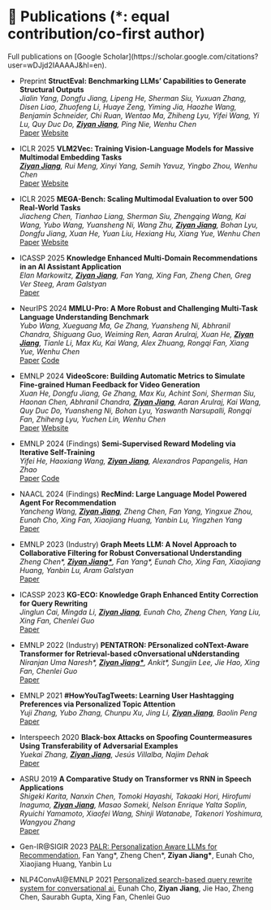 <h1 id="publications">📝 Publications (*: equal contribution/co-first author)</h1>
Full publications on [Google Scholar](https://scholar.google.com/citations?user=wDJjd2IAAAAJ&hl=en).

- <span class='paper-badge'>Preprint</span> **StructEval: Benchmarking LLMs’ Capabilities to Generate Structural Outputs**<br>
_Jialin Yang, Dongfu Jiang, Lipeng He, Sherman Siu, Yuxuan Zhang, Disen Liao, Zhuofeng Li, Huaye Zeng, Yiming Jia, Haozhe Wang, Benjamin Schneider, Chi Ruan, Wentao Ma, Zhiheng Lyu, Yifei Wang, Yi Lu, Quy Duc Do, <u><b>Ziyan Jiang</b></u>, Ping Nie, Wenhu Chen_<br>
<span class='paper-asset'><a href="https://arxiv.org/abs/2505.20139">Paper</a></span> <span class='paper-asset'><a href="https://tiger-ai-lab.github.io/StructEval/">Website</a></span>


- <span class='paper-badge'>ICLR 2025</span> **VLM2Vec: Training Vision-Language Models for Massive Multimodal Embedding Tasks**<br>
_<u><b>Ziyan Jiang</b></u>, Rui Meng, Xinyi Yang, Semih Yavuz, Yingbo Zhou, Wenhu Chen_<br>
<span class='paper-asset'><a href="https://arxiv.org/abs/2410.05160">Paper</a></span> <span class='paper-asset'><a href="https://tiger-ai-lab.github.io/VLM2Vec/">Website</a></span>


- <span class='paper-badge'>ICLR 2025</span> **MEGA-Bench: Scaling Multimodal Evaluation to over 500 Real-World Tasks**<br>
_Jiacheng Chen, Tianhao Liang, Sherman Siu, Zhengqing Wang, Kai Wang, Yubo Wang, Yuansheng Ni, Wang Zhu, <u><b>Ziyan Jiang</b></u>, Bohan Lyu, Dongfu Jiang, Xuan He, Yuan Liu, Hexiang Hu, Xiang Yue, Wenhu Chen_<br>
<span class='paper-asset'><a href="https://arxiv.org/abs/2410.10563">Paper</a></span> <span class='paper-asset'><a href="https://tiger-ai-lab.github.io/MEGA-Bench/">Website</a></span>


- <span class='paper-badge'>ICASSP 2025</span> **Knowledge Enhanced Multi-Domain Recommendations in an AI Assistant Application**<br>
_Elan Markowitz, <u><b>Ziyan Jiang</b></u>, Fan Yang, Xing Fan, Zheng Chen, Greg Ver Steeg, Aram Galstyan_<br>
<span class='paper-asset'><a href="https://ieeexplore.ieee.org/abstract/document/10889248">Paper</a></span>


- <span class='paper-badge'>NeurIPS 2024</span> **MMLU-Pro: A More Robust and Challenging Multi-Task Language Understanding Benchmark**<br>
_Yubo Wang, Xueguang Ma, Ge Zhang, Yuansheng Ni, Abhranil Chandra, Shiguang Guo, Weiming Ren, Aaran Arulraj, Xuan He, <u><b>Ziyan Jiang</b></u>, Tianle Li, Max Ku, Kai Wang, Alex Zhuang, Rongqi Fan, Xiang Yue, Wenhu Chen_<br>
<span class='paper-asset'><a href="https://arxiv.org/pdf/2406.01574">Paper</a></span> <span class='paper-asset'><a href="https://arxiv.org/pdf/2406.015748">Code</a></span>


- <span class='paper-badge'>EMNLP 2024</span> **VideoScore: Building Automatic Metrics to Simulate Fine-grained Human Feedback for Video Generation**<br>
_Xuan He, Dongfu Jiang, Ge Zhang, Max Ku, Achint Soni, Sherman Siu, Haonan Chen, Abhranil Chandra, <u><b>Ziyan Jiang</b></u>, Aaran Arulraj, Kai Wang, Quy Duc Do, Yuansheng Ni, Bohan Lyu, Yaswanth Narsupalli, Rongqi Fan, Zhiheng Lyu, Yuchen Lin, Wenhu Chen_<br>
<span class='paper-asset'><a href="https://arxiv.org/abs/2406.15252">Paper</a></span> <span class='paper-asset'><a href="https://tiger-ai-lab.github.io/VideoScore/">Website</a></span>


- <span class='paper-badge'>EMNLP 2024 (Findings)</span> **Semi-Supervised Reward Modeling via Iterative Self-Training**<br>
_Yifei He, Haoxiang Wang, <u><b>Ziyan Jiang</b></u>, Alexandros Papangelis, Han Zhao_<br>
<span class='paper-asset'><a href="https://arxiv.org/abs/2409.06903">Paper</a></span> <span class='paper-asset'><a href="https://github.com/RLHFlow/RLHF-Reward-Modeling/tree/main/pair-pm/SSRM">Code</a></span>


- <span class='paper-badge'>NAACL 2024 (Findings)</span> **RecMind: Large Language Model Powered Agent For Recommendation**<br>
_Yancheng Wang, <u><b>Ziyan Jiang</b></u>, Zheng Chen, Fan Yang, Yingxue Zhou, Eunah Cho, Xing Fan, Xiaojiang Huang, Yanbin Lu, Yingzhen Yang_<br>
<span class='paper-asset'><a href="https://arxiv.org/abs/2308.14296">Paper</a></span>


- <span class='paper-badge'>EMNLP 2023 (Industry)</span> **Graph Meets LLM: A Novel Approach to Collaborative Filtering for Robust Conversational Understanding**<br>
_Zheng Chen\*, <u><b>Ziyan Jiang*</b></u>, Fan Yang\*, Eunah Cho, Xing Fan, Xiaojiang Huang, Yanbin Lu, Aram Galstyan_<br>
<span class='paper-asset'><a href="https://aclanthology.org/2023.emnlp-industry.75/">Paper</a></span>


- <span class='paper-badge'>ICASSP 2023</span> **KG-ECO: Knowledge Graph Enhanced Entity Correction for Query Rewriting**<br>
_Jinglun Cai, Mingda Li, <u><b>Ziyan Jiang</b></u>, Eunah Cho, Zheng Chen, Yang Liu, Xing Fan, Chenlei Guo_<br>
<span class='paper-asset'><a href="https://arxiv.org/abs/2302.10454">Paper</a></span>


- <span class='paper-badge'>EMNLP 2022 (Industry)</span> **PENTATRON: PErsonalized coNText-Aware Transformer for Retrieval-based cOnversational uNderstanding**<br>
_Niranjan Uma Naresh\*, <u><b>Ziyan Jiang*</b></u>, Ankit\*, Sungjin Lee, Jie Hao, Xing Fan, Chenlei Guo_<br>
<span class='paper-asset'><a href="https://arxiv.org/abs/2210.12308">Paper</a></span>


- <span class='paper-badge'>EMNLP 2021</span> **#HowYouTagTweets: Learning User Hashtagging Preferences via Personalized Topic Attention**<br>
_Yuji Zhang, Yubo Zhang, Chunpu Xu, Jing Li, <u><b>Ziyan Jiang</b></u>, Baolin Peng_<br>
<span class='paper-asset'><a href="https://aclanthology.org/2021.emnlp-main.616/">Paper</a></span>


- <span class='paper-badge'>Interspeech 2020</span> **Black-box Attacks on Spoofing Countermeasures Using Transferability of Adversarial Examples**<br>
_Yuekai Zhang, <u><b>Ziyan Jiang</b></u>, Jesús Villalba, Najim Dehak_<br>
<span class='paper-asset'><a href="https://www.isca-archive.org/interspeech_2020/zhang20ha_interspeech.pdf">Paper</a></span>


- <span class='paper-badge'>ASRU 2019</span> **A Comparative Study on Transformer vs RNN in Speech Applications**<br>
_Shigeki Karita, Nanxin Chen, Tomoki Hayashi, Takaaki Hori, Hirofumi Inaguma, <u><b>Ziyan Jiang</b></u>, Masao Someki, Nelson Enrique Yalta Soplin, Ryuichi Yamamoto, Xiaofei Wang, Shinji Watanabe, Takenori Yoshimura, Wangyou Zhang_<br>
<span class='paper-asset'><a href="https://arxiv.org/abs/1909.06317">Paper</a></span>


- <span class='paper-badge'>Gen-IR@SIGIR 2023</span> [PALR: Personalization Aware LLMs for Recommendation](https://arxiv.org/abs/2305.07622), Fan Yang\*, Zheng Chen\*, **Ziyan Jiang\***, Eunah Cho, Xiaojiang Huang, Yanbin Lu

- <span class='paper-badge'>NLP4ConvAI@EMNLP 2021</span> [Personalized search-based query rewrite system for conversational ai](https://aclanthology.org/2021.nlp4convai-1.17/), Eunah Cho, **Ziyan Jiang**, Jie Hao, Zheng Chen, Saurabh Gupta, Xing Fan, Chenlei Guo
